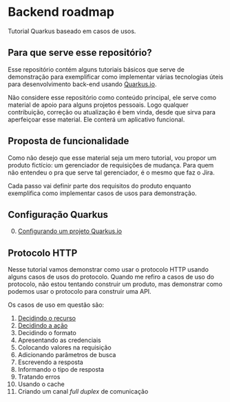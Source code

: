 # Backend roadmap

Tutorial Quarkus baseado em casos de usos. 

## Para que serve esse repositório?

Esse repositório contém alguns tutoriais básicos que serve de demonstração para exemplificar como implementar várias tecnologias úteis para desenvolvimento back-end usando [Quarkus.io](https://quarkus.io/). 

Não considere esse repositório como conteúdo principal, ele serve como material de apoio para alguns projetos pessoais. Logo qualquer contribuição, correção ou atualização é bem vinda, desde que sirva para aperfeiçoar esse material. Ele conterá um aplicativo funcional.

## Proposta de funcionalidade

Como não desejo que esse material seja um mero tutorial, vou propor um produto fictício: um gerenciador de requisições de mudança. Para quem não entendeu o pra que serve tal gerenciador, é o mesmo que faz o Jira.

Cada passo vai definir parte dos requisitos do produto enquanto exemplifica como implementar casos de usos para demonstração.

## Configuração Quarkus

0. [Configurando um projeto Quarkus.io](./caso-de-uso-0-configurando-um-projeto-quarkus.md)

## Protocolo HTTP

Nesse tutorial vamos demonstrar como usar o protocolo HTTP usando alguns casos de usos do protocolo. Quando me refiro a casos de uso do protocolo, não estou tentando construir um produto, mas demonstrar como podemos usar o protocolo para construir uma API.

Os casos de uso em questão são:

1. [Decidindo o recurso](./caso-de-uso-1-decidindo-o-recurso.md)
2. [Decidindo a ação](./caso-de-uso-2-decidindo-a-acao.md)
3. Decidindo o formato
4. Apresentando as credenciais
5. Colocando valores na requisição
6. Adicionando parâmetros de busca
7. Escrevendo a resposta
8. Informando o tipo de resposta
9. Tratando erros
10. Usando o cache
11. Criando um canal _full duplex_ de comunicação

